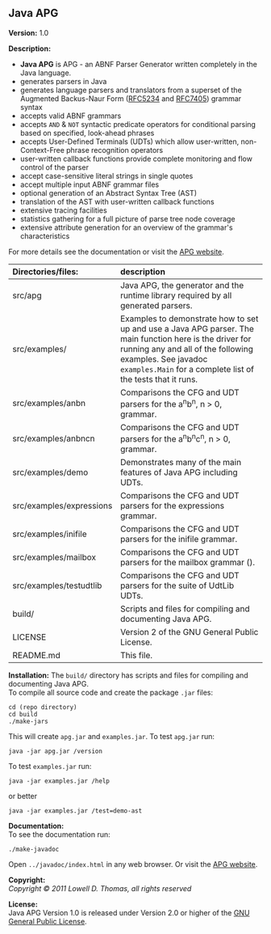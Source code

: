 ## Java APG

**Version:** 1.0

**Description:**

<ul><li><b>Java APG</b> is APG - an ABNF Parser Generator written completely in the Java language.
</li>
<li>generates parsers in Java
</li>
<li>generates language parsers and translators from a superset of the Augmented Backus-Naur Form (<a href="https://tools.ietf.org/html/rfc5234">RFC5234</a> and <a href="https://tools.ietf.org/html/rfc7405">RFC7405</a>) grammar syntax
</li>
<li>accepts valid ABNF grammars
</li>
<li>accepts <code>AND</code> & <code>NOT</code> syntactic predicate operators for conditional parsing based on specified, look-ahead phrases
</li>
<li>accepts User-Defined Terminals (UDTs) which allow user-written, non-Context-Free phrase recognition operators
</li>
<li>user-written callback functions provide complete monitoring and flow control of the parser</li>
<li>accept case-sensitive literal strings in single quotes</li>
<li>accept multiple input ABNF grammar files</li>
<li>optional generation of an Abstract Syntax Tree (AST)</li>
<li>translation of the AST with user-written callback functions</li>
<li>extensive tracing facilities</li>
<li>statistics gathering for a full picture of parse tree node coverage</li>
<li>extensive attribute generation for an overview of the grammar's characteristics</li>
</ul>
For more details see the documentation or visit the <a href="https://sabnf.com">APG website</a>.

| Directories/files:       | description                                                                                                                                                                                                                         |
| :----------------------- | :---------------------------------------------------------------------------------------------------------------------------------------------------------------------------------------------------------------------------------- |
| src/apg                  | Java APG, the generator and the runtime library required by all generated parsers.                                                                                                                                                  |
| src/examples/            | Examples to demonstrate how to set up and use a Java APG parser. The main function here is the driver for running any and all of the following examples. See javadoc `examples.Main` for a complete list of the tests that it runs. |
| src/examples/anbn        | Comparisons the CFG and UDT parsers for the a<sup>n</sup>b<sup>n</sup>, n > 0, grammar.                                                                                                                                             |
| src/examples/anbncn      | Comparisons the CFG and UDT parsers for the a<sup>n</sup>b<sup>n</sup>c<sup>n</sup>, n > 0, grammar.                                                                                                                                |
| src/examples/demo        | Demonstrates many of the main features of Java APG including UDTs.                                                                                                                                                                  |
| src/examples/expressions | Comparisons the CFG and UDT parsers for the expressions grammar.                                                                                                                                                                    |
| src/examples/inifile     | Comparisons the CFG and UDT parsers for the inifile grammar.                                                                                                                                                                        |
| src/examples/mailbox     | Comparisons the CFG and UDT parsers for the mailbox grammar ().                                                                                                                                                                     |
| src/examples/testudtlib  | Comparisons the CFG and UDT parsers for the suite of UdtLib UDTs.                                                                                                                                                                   |
| build/                   | Scripts and files for compiling and documenting Java APG.                                                                                                                                                                           |
| LICENSE                  | Version 2 of the GNU General Public License.                                                                                                                                                                                        |
| README.md                | This file.                                                                                                                                                                                                                          |

**Installation:**
The `build/` directory has scripts and files for compiling and documenting Java APG.  
To compile all source code and create the package `.jar` files:

```
cd (repo directory)
cd build
./make-jars
```

This will create `apg.jar` and `examples.jar`. To test `apg.jar` run:

```
java -jar apg.jar /version
```

To test `examples.jar` run:

```
java -jar examples.jar /help
```

or better

```
java -jar examples.jar /test=demo-ast
```

**Documentation:**  
To see the documentation run:

```
./make-javadoc
```

Open `../javadoc/index.html` in any web browser. Or visit the [APG website](https://sabnf.com).

**Copyright:**  
 _Copyright &copy; 2011 Lowell D. Thomas, all rights reserved_

**License:**  
 Java APG Version 1.0 is released under Version 2.0 or higher of the
<a href="https://www.gnu.org/licenses/licenses.html">GNU General Public License</a>.
